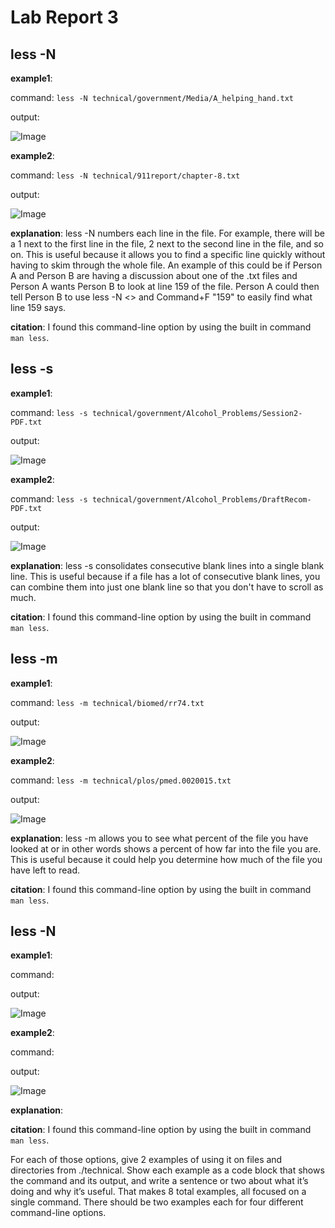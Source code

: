 # Lab Report 3

## less -N 
**example1**:
  
command: ```less -N technical/government/Media/A_helping_hand.txt```
  
output: 

![Image](option1-1.png)

**example2**: 

command: ```less -N technical/911report/chapter-8.txt```

output:

![Image](option1-2.png)

**explanation**: less -N numbers each line in the file. For example, there will be a 1 next to the first line in the file, 2 next to the second line in the file, and so on. This is useful because it allows you to find a specific line quickly without having to skim through the whole file. An example of this could be if Person A and Person B are having a discussion about one of the .txt files and Person A wants Person B to look at line 159 of the file. Person A could then tell Person B to use less -N <<file>> and Command+F "159" to easily find what line 159 says. 
  
**citation**: I found this command-line option by using the built in command ```man less```.
  

## less -s
**example1**:
  
command: ```less -s technical/government/Alcohol_Problems/Session2-PDF.txt```
  
output: 
  
![Image](option2-1.png)

**example2**: 

command: ```less -s technical/government/Alcohol_Problems/DraftRecom-PDF.txt```

output:
  
![Image](option2-2.png)

**explanation**: less -s consolidates consecutive blank lines into a single blank line. This is useful because if a file has a lot of consecutive blank lines, you can combine them into just one blank line so that you don't have to scroll as much. 
  
**citation**: I found this command-line option by using the built in command ```man less```.
  

## less -m
**example1**:
  
command: ```less -m technical/biomed/rr74.txt```
  
output: 
  
![Image](option3-1.png)

**example2**: 

command: ```less -m technical/plos/pmed.0020015.txt```

output:
  
![Image](option3-2.png)

**explanation**: less -m allows you to see what percent of the file you have looked at or in other words shows a percent of how far into the file you are. This is useful because it could help you determine how much of the file you have left to read.
  
**citation**: I found this command-line option by using the built in command ```man less```.


## less -N 
**example1**:
  
command: 
  
output: 
  
![Image](option4-1.png)

**example2**: 

command: 

output:
  
![Image](option4-2.png)

**explanation**: 
  
**citation**: I found this command-line option by using the built in command ```man less```.



For each of those options, give 2 examples of using it on files and directories from ./technical. Show each example as a code block that shows the command and its output, and write a sentence or two about what it’s doing and why it’s useful. That makes 8 total examples, all focused on a single command. There should be two examples each for four different command-line options. 


